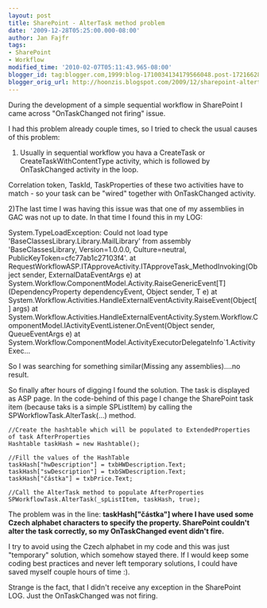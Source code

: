 ```yaml
---
layout: post
title: SharePoint - AlterTask method problem
date: '2009-12-28T05:25:00.000-08:00'
author: Jan Fajfr
tags:
- SharePoint
- Workflow
modified_time: '2010-02-07T05:11:43.965-08:00'
blogger_id: tag:blogger.com,1999:blog-1710034134179566048.post-1721662806542422668
blogger_orig_url: http://hoonzis.blogspot.com/2009/12/sharepoint-altertask-method-problem.html
---
```

During the development of a simple sequential workflow in SharePoint I
came across "OnTaskChanged not firing" issue.

I had this problem already couple times, so I tried to check the usual
causes of this problem:

1) Usually in sequential workflow you hava a CreateTask or
CreateTaskWithContentType activity, which is followed by OnTaskChanged
activity in the loop.

Correlation token, TaskId,
TaskProperties of these two activities have to match - so your
task can be "wired" together with OnTaskChanged activity.


2)The last time I was having this issue was that one of my assemblies in
GAC was not up to date. In that time I found this in my LOG:


System.TypeLoadException: Could not load type
'BaseClassesLibrary.Library.MailLibrary' from assembly
'BaseClassesLibrary, Version=1.0.0.0, Culture=neutral,
PublicKeyToken=cfc77ab1c27103f4'. at
RequestWorkflowASP.ITApproveActivity.ITApproveTask\_MethodInvoking(Object
sender, ExternalDataEventArgs e) at
System.Workflow.ComponentModel.Activity.RaiseGenericEvent\[T\](DependencyProperty
dependencyEvent, Object sender, T e) at
System.Workflow.Activities.HandleExternalEventActivity.RaiseEvent(Object\[\]
args) at
System.Workflow.Activities.HandleExternalEventActivity.System.Workflow.ComponentModel.IActivityEventListener.OnEvent(Object
sender, QueueEventArgs e) at
System.Workflow.ComponentModel.ActivityExecutorDelegateInfo\`1.ActivityExec...


So I was searching for something similar(Missing any assemblies)….no
result.

So finally after hours of digging I found the solution. The task is
displayed as ASP page. In the code-behind of this page I change the
SharePoint task item (because taks is a simple SPListItem) by calling
the SPWorkflowTask.AlterTask(...)
 method.


``` 
//Create the hashtable which will be populated to ExtendedProperties of task AfterProperties
Hashtable taskHash = new Hashtable();

//Fill the values of the HashTable
taskHash["hwDescription"] = txbHWDescription.Text;
taskHash["swDescription"] = txbSWDescription.Text;
taskHash["částka"] = txbPrice.Text;

//Call the AlterTask method to populate AfterProperties
SPWorkflowTask.AlterTask(_spListItem, taskHash, true);
```



The problem was in the line: <span
style="font-weight:bold;">taskHash\["částka"\] where I have used
some Czech alphabet characters to specify the property. SharePoint
couldn't alter the task correctly, so my OnTaskChanged event didn't
fire.

I try to avoid using the Czech alphabet in my code and this was just
"temporary" solution, which somehow stayed there. If I would keep some
coding best practices and never left temporary solutions, I could have
saved myself couple hours of time :).

Strange is the fact, that I didn't receive any exception in the
SharePoint LOG.
Just the OnTaskChanged was not firing.
